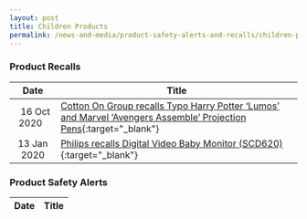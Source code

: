 ```yaml
---
layout: post
title: Children Products
permalink: /news-and-media/product-safety-alerts-and-recalls/children-products
---
```

### Product Recalls 

|Date|Title|
|:---:|---|
|&nbsp; 16 Oct 2020 &nbsp; |[Cotton On Group recalls Typo Harry Potter ‘Lumos’ and Marvel ‘Avengers Assemble’ Projection Pens](/news-and-media/product-safety-alerts-and-recalls/children-products/children-products-recall-2020-10-16-cotton-on-group-recalls-typo-harry-potter-projection-pens.pdf){:target="_blank"}|
|13 Jan 2020|[Philips recalls Digital Video Baby Monitor (SCD620)](/news-and-media/product-safety-alerts-and-recalls/children-products/children-products-recall-2020-01-13-philips-recalls-digital-video-baby-monitor.pdf){:target="_blank"}|


### Product Safety Alerts

|Date|Title|
|:---:|---|
